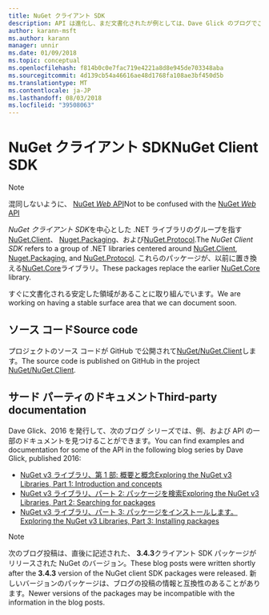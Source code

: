 ```yaml
---
title: NuGet クライアント SDK
description: API は進化し、まだ文書化されたが例としては、Dave Glick のブログでご確認いただけます。
author: karann-msft
ms.author: karann
manager: unnir
ms.date: 01/09/2018
ms.topic: conceptual
ms.openlocfilehash: f814b0c0e7fac719e4221a8d8e945de703348aba
ms.sourcegitcommit: 4d139cb54a46616ae48d1768fa108ae3bf450d5b
ms.translationtype: MT
ms.contentlocale: ja-JP
ms.lasthandoff: 08/03/2018
ms.locfileid: "39508063"
---
```

# <a name="nuget-client-sdk"></a><span data-ttu-id="fac4f-103">NuGet クライアント SDK</span><span class="sxs-lookup"><span data-stu-id="fac4f-103">NuGet Client SDK</span></span>

> [!Note]
> <span data-ttu-id="fac4f-104">混同しないように、 [NuGet *Web* API](https://docs.microsoft.com/en-us/nuget/api/overview)</span><span class="sxs-lookup"><span data-stu-id="fac4f-104">Not to be confused with the [NuGet *Web* API](https://docs.microsoft.com/en-us/nuget/api/overview)</span></span>

<span data-ttu-id="fac4f-105">*NuGet クライアント SDK*を中心とした .NET ライブラリのグループを指す[NuGet.Client](https://www.nuget.org/packages/NuGet.Client)、 [Nuget.Packaging](https://www.nuget.org/packages/NuGet.Packaging)、および[NuGet.Protocol](https://www.nuget.org/packages/NuGet.Protocol).</span><span class="sxs-lookup"><span data-stu-id="fac4f-105">The *NuGet Client SDK* refers to a group of .NET libraries centered around [NuGet.Client](https://www.nuget.org/packages/NuGet.Client), [Nuget.Packaging](https://www.nuget.org/packages/NuGet.Packaging), and [NuGet.Protocol](https://www.nuget.org/packages/NuGet.Protocol).</span></span> <span data-ttu-id="fac4f-106">これらのパッケージが、以前に置き換える[NuGet.Core](https://www.nuget.org/packages/NuGet.Core/)ライブラリ。</span><span class="sxs-lookup"><span data-stu-id="fac4f-106">These packages replace the earlier [NuGet.Core](https://www.nuget.org/packages/NuGet.Core/) library.</span></span>

<span data-ttu-id="fac4f-107">すぐに文書化される安定した領域があることに取り組んでいます。</span><span class="sxs-lookup"><span data-stu-id="fac4f-107">We are working on having a stable surface area that we can document soon.</span></span>

## <a name="source-code"></a><span data-ttu-id="fac4f-108">ソース コード</span><span class="sxs-lookup"><span data-stu-id="fac4f-108">Source code</span></span>

<span data-ttu-id="fac4f-109">プロジェクトのソース コードが GitHub で公開されて[NuGet/NuGet.Client](https://github.com/NuGet/NuGet.Client)します。</span><span class="sxs-lookup"><span data-stu-id="fac4f-109">The source code is published on GitHub in the project [NuGet/NuGet.Client](https://github.com/NuGet/NuGet.Client).</span></span>

## <a name="third-party-documentation"></a><span data-ttu-id="fac4f-110">サード パーティのドキュメント</span><span class="sxs-lookup"><span data-stu-id="fac4f-110">Third-party documentation</span></span>

<span data-ttu-id="fac4f-111">Dave Glick、2016 を発行して、次のブログ シリーズでは、例、および API の一部のドキュメントを見つけることができます。</span><span class="sxs-lookup"><span data-stu-id="fac4f-111">You can find examples and documentation for some of the API in the following blog series by Dave Glick, published 2016:</span></span>

- [<span data-ttu-id="fac4f-112">NuGet v3 ライブラリ、第 1 部: 概要と概念</span><span class="sxs-lookup"><span data-stu-id="fac4f-112">Exploring the NuGet v3 Libraries, Part 1: Introduction and concepts</span></span>](http://daveaglick.com/posts/exploring-the-nuget-v3-libraries-part-1)
- [<span data-ttu-id="fac4f-113">NuGet v3 ライブラリ、パート 2: パッケージを検索</span><span class="sxs-lookup"><span data-stu-id="fac4f-113">Exploring the NuGet v3 Libraries, Part 2: Searching for packages</span></span>](http://daveaglick.com/posts/exploring-the-nuget-v3-libraries-part-2)
- [<span data-ttu-id="fac4f-114">NuGet v3 ライブラリ、パート 3: パッケージをインストールします。</span><span class="sxs-lookup"><span data-stu-id="fac4f-114">Exploring the NuGet v3 Libraries, Part 3: Installing packages</span></span>](http://daveaglick.com/posts/exploring-the-nuget-v3-libraries-part-3)

> [!Note]
> <span data-ttu-id="fac4f-115">次のブログ投稿は、直後に記述された、 **3.4.3**クライアント SDK パッケージがリリースされた NuGet のバージョン。</span><span class="sxs-lookup"><span data-stu-id="fac4f-115">These blog posts were written shortly after the **3.4.3** version of the NuGet client SDK packages were released.</span></span>
> <span data-ttu-id="fac4f-116">新しいバージョンのパッケージは、ブログの投稿の情報と互換性のあることがあります。</span><span class="sxs-lookup"><span data-stu-id="fac4f-116">Newer versions of the packages may be incompatible with the information in the blog posts.</span></span>
